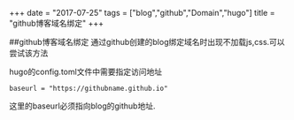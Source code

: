 +++
date = "2017-07-25"
tags = ["blog","github","Domain","hugo"]
title = "github博客域名绑定"
+++
<!--more-->

##github博客域名绑定
通过github创建的blog绑定域名时出现不加载js,css.可以尝试该方法

hugo的config.toml文件中需要指定访问地址

```
baseurl = "https://githubname.github.io"
```
这里的baseurl必须指向blog的github地址.